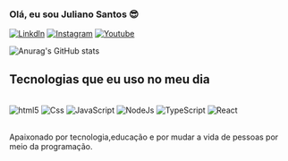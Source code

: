### Olá, eu sou Juliano Santos 😎

[![Linkdln](https://img.shields.io/badge/LinkedIn-0077B5?style=for-the-badge&logo=linkedin&logoColor=white)](https://www.linkedin.com/in/juliano-santos-234bab257/)
[![Instagram](https://img.shields.io/badge/Instagram-E4405F?style=for-the-badge&logo=instagram&logoColor=white)](https://www.instagram.com/julianosantoskeys)
[![Youtube](https://img.shields.io/badge/YouTube-FF0000?style=for-the-badge&logo=youtube&logoColor=white)](https://www.youtube.com/channel/UC8lCWu7-UE0DtwnAbAKBOog)


![Anurag's GitHub stats](https://github-readme-stats.vercel.app/api?username=DosSantosDev2022&show_icons=true&theme=tokyonight)

## Tecnologias que eu uso no meu dia

<div style="display: inline-block"><br>
    <img aling=center alt="html5" src="https://img.shields.io/badge/HTML5-E34F26?style=for-the-badge&logo=html5&logoColor=white" >
    <img aling=center alt="Css" src="https://img.shields.io/badge/CSS3-1572B6?style=for-the-badge&logo=css3&logoColor=white" >
    <img aling=center alt="JavaScript" src="https://img.shields.io/badge/JavaScript-323330?style=for-the-badge&logo=javascript&logoColor=F7DF1E">
 <img aling=center alt="NodeJs" src="https://img.shields.io/badge/Node.js-43853D?style=for-the-badge&logo=node.js&logoColor=white">
<img aling=center alt="TypeScript" src="https://img.shields.io/badge/TypeScript-007ACC?style=for-the-badge&logo=typescript&logoColor=white">
<img aling=center alt="React" src="https://img.shields.io/badge/React-20232A?style=for-the-badge&logo=react&logoColor=61DAFB">
</div><br>
<br/>

Apaixonado por tecnologia,educação e por mudar  a vida de pessoas por meio da programação.
